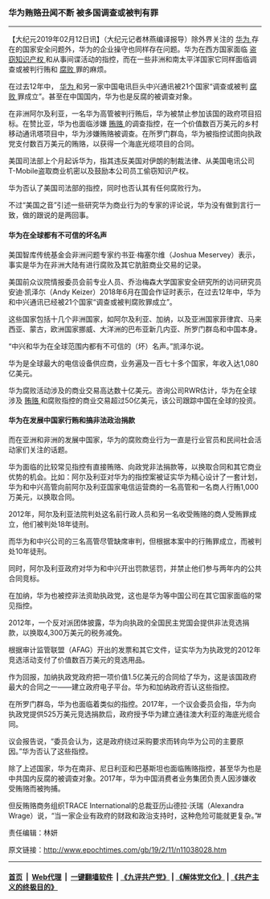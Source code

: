 ### 华为贿赂丑闻不断 被多国调查或被判有罪
------------------------

<p>
 【大纪元2019年02月12日讯】（大纪元记者林燕编译报导）除外界关注的
 <a href="http://www.epochtimes.com/gb/tag/%E5%8D%8E%E4%B8%BA.html">
  华为
 </a>
 存在的国家安全问题外，华为的企业操守也同样存在问题。华为在西方国家面临
 <a href="http://www.epochtimes.com/gb/tag/%E7%9B%97%E7%AA%83%E7%9F%A5%E8%AF%86%E4%BA%A7%E6%9D%83.html">
  盗窃知识产权
 </a>
 和从事间谍活动的指控，而在一些非洲和南太平洋国家它同样面临调查或被判行贿和
 <a href="http://www.epochtimes.com/gb/tag/%E8%85%90%E8%B4%A5.html">
  腐败
 </a>
 罪的麻烦。
</p>
<p>
 在过去12年中，
 <a href="http://www.epochtimes.com/gb/tag/%E5%8D%8E%E4%B8%BA.html">
  华为
 </a>
 和另一家中国电讯巨头中兴通讯被21个国家“调查或被判
 <a href="http://www.epochtimes.com/gb/tag/%E8%85%90%E8%B4%A5.html">
  腐败
 </a>
 罪成立”。甚至在中国国内，华为也是反腐的被调查对象。
</p>
<p>
 在非洲阿尔及利亚，一名华为高管被判行贿后，华为被禁止参加该国的政府项目招标。在赞比亚，华为也面临涉嫌
 <a href="http://www.epochtimes.com/gb/tag/%E8%B4%BF%E8%B5%82.html">
  贿赂
 </a>
 的调查指控，在一个价值数百万美元的乡村移动通讯塔项目中，华为涉嫌贿赂被调查。在所罗门群岛，华为被指控试图向执政党支付数百万美元的贿赂，以获得一个海底光缆项目的合同。
</p>
<p>
 美国司法部上个月起诉华为，指其违反美国对伊朗的制裁法律、从美国电讯公司T-Mobile盗取商业机密以及鼓励本公司员工偷窃知识产权。
</p>
<p>
 华为否认了美国司法部的指控，同时也否认其有任何腐败行为。
</p>
<p>
 不过“美国之音”引述一些研究华为商业行为的专家的评论说，华为没有做到言行一致，做的跟说的是两回事。
</p>
<h4>
 华为在全球都有不可信的坏名声
</h4>
<p>
 美国智库传统基金会非洲问题专家约书亚·梅塞尔维（Joshua Meservey）表示，事实是华为在非洲大陆有进行腐败及其它肮脏商业交易的记录。
</p>
<p>
 美国前众议院情报委员会前专业人员、乔治梅森大学国家安全研究所的访问研究员安迪·凯泽尓（Andy Keizer）2018年6月在国会作证时表示，在过去12年中，华为和中兴通讯已经被21个国家“调查或被判腐败罪成立”。
</p>
<p>
 这些国家包括十几个非洲国家，如阿尔及利亚、加纳，以及亚洲国家菲律宾、马来西亚、蒙古，欧洲国家挪威、大洋洲的巴布亚新几内亚、所罗门群岛和中国本身。
</p>
<p>
 “中兴和华为在全球范围内都有不可信的（坏）名声。”凯泽尓说。
</p>
<p>
 华为是全球最大的电信设备供应商，业务遍及一百七十多个国家，年收入达1,080亿美元。
</p>
<p>
 华为腐败活动涉及的商业交易高达数十亿美元。咨询公司RWR估计，华为在全球涉及
 <a href="http://www.epochtimes.com/gb/tag/%E8%B4%BF%E8%B5%82.html">
  贿赂
 </a>
 和腐败指控的商业交易超过50亿美元，该公司跟踪中国在全球的投资。
</p>
<h4>
 华为在发展中国家行贿和搞非法政治捐款
</h4>
<p>
 而在亚洲和非洲的发展中国家，华为的腐败商业行为一直是行业官员和民间社会活动家们关注的话题。
</p>
<p>
 华为面临的比较常见指控有直接贿赂、向政党非法捐款等，以换取合同和其它商业优势的机会。比如：阿尔及利亚对华为的指控案被证实华为精心设计了一套计划，华为和中兴高管向前阿尔及利亚国家电信运营商的一名高管和一名商人行贿1,000万美元，以换取合同。
</p>
<p>
 2012年，阿尔及利亚法院判处这名前行政人员和另一名收受贿赂的商人受贿罪成立，他们被判处18年徒刑。
</p>
<p>
 而华为和中兴公司的三名高管尽管缺席审判，但根据本案中的行贿罪成立，而被判处10年徒刑。
</p>
<p>
 同时，阿尔及利亚政府对华为和中兴开出罚款惩罚，并禁止他们参与两年内的公共合同竞标。
</p>
<p>
 在加纳，华为也被控非法资助执政党，这也是华为等中国公司在其它国家面临的常见指控。
</p>
<p>
 2012年，一个反对派团体披露，华为向执政的全国民主党国会提供非法竞选捐款，以换取4,300万美元的税务减免。
</p>
<p>
 根据审计监管联盟（AFAG）开出的发票和其它文件，证实华为为执政党的2012年竞选活动支付了价值数百万美元的竞选用品。
</p>
<p>
 作为回报，加纳执政党政府把一项价值1.5亿美元的合同给了华为，这是该国政府最大的合同之一——建立政府电子平台。华为和加纳政府否认这些指控。
</p>
<p>
 在所罗门群岛，华为也面临着类似的指控。2017年，一个议会委员会指，华为向执政党提供525万美元竞选捐款后，政府授予华为建立通往澳大利亚的海底光缆合同。
</p>
<p>
 议会报告说，“委员会认为，这是政府绕过采购要求而转向华为公司的主要原因。”华为否认了这些指控。
</p>
<p>
 除了上述国家，华为在南非、尼日利亚和巴基斯坦也面临贿赂指控，甚至华为也是中共国内反腐的被调查对象。2017年，华为中国消费者业务集团负责人因涉嫌收受贿赂而被拘捕。
</p>
<p>
 但反贿赂商务组织TRACE International的总裁亚历山德拉·沃瑞（Alexandra Wrage）说，“当一家企业有政府的财政和政治支持时，这种危险可能就更复杂。”#
</p>
<p>
 责任编辑：林妍
</p>

原文链接：http://www.epochtimes.com/gb/19/2/11/n11038028.htm


------------------------
#### [首页](https://github.com/gfw-breaker/banned-news/blob/master/README.md) &nbsp;|&nbsp; [Web代理](https://github.com/labour-camp/helloworld) &nbsp;|&nbsp; [一键翻墙软件](https://github.com/gfw-breaker/nogfw/blob/master/README.md) &nbsp;| [《九评共产党》](https://github.com/gfw-breaker/9ping.md/blob/master/README.md#九评之一评共产党是什么) | [《解体党文化》](https://github.com/gfw-breaker/jtdwh.md/blob/master/README.md) | [《共产主义的终极目的》](https://github.com/gfw-breaker/gczydzjmd.md/blob/master/README.md)

